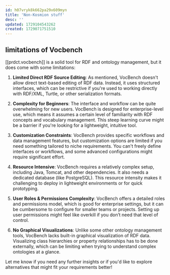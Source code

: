 ```yaml
---
id: h07vryk8k662pa29x609myn
title: 'Non-Kosmion stuff'
desc: ''
updated: 1729104543262
created: 1729071751510
---
```


##  limitations of Vocbench

[[prdct.vocbench]] is a solid tool for RDF and ontology management, but it does come with some limitations:

1. **Limited Direct RDF Source Editing**: As mentioned, VocBench doesn't allow direct text-based editing of RDF data. Instead, it uses structured interfaces, which can be restrictive if you're used to working directly with RDF/XML, Turtle, or other serialization formats.

2. **Complexity for Beginners**: The interface and workflow can be quite overwhelming for new users. VocBench is designed for enterprise-level use, which means it assumes a certain level of familiarity with RDF concepts and vocabulary management. This steep learning curve might be a barrier if you're looking for a lightweight, intuitive tool.

3. **Customization Constraints**: VocBench provides specific workflows and data management features, but customization options are limited if you need something tailored to niche requirements. You can't freely define interfaces or workflows, and some advanced configurations might require significant effort.

4. **Resource Intensive**: VocBench requires a relatively complex setup, including Java, Tomcat, and other dependencies. It also needs a dedicated database (like PostgreSQL). This resource intensity makes it challenging to deploy in lightweight environments or for quick prototyping.

5. **User Roles & Permissions Complexity**: VocBench offers a detailed roles and permissions model, which is good for enterprise settings, but it can be cumbersome to configure for smaller teams or projects. Setting up user permissions might feel like overkill if you don’t need that level of control.

6. **No Graphical Visualizations**: Unlike some other ontology management tools, VocBench lacks built-in graphical visualization of RDF data. Visualizing class hierarchies or property relationships has to be done externally, which can be limiting when trying to understand complex ontologies at a glance.

Let me know if you need any further insights or if you'd like to explore alternatives that might fit your requirements better!